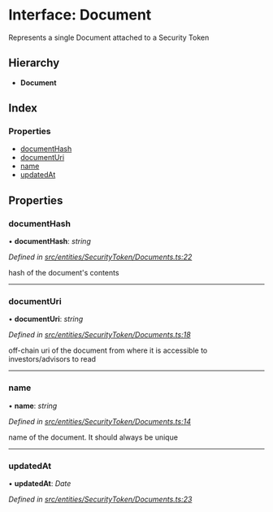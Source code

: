 # Interface: Document

Represents a single Document attached to a Security Token

## Hierarchy

- **Document**

## Index

### Properties

- [documentHash](_entities_securitytoken_documents_.document.md#documenthash)
- [documentUri](_entities_securitytoken_documents_.document.md#documenturi)
- [name](_entities_securitytoken_documents_.document.md#name)
- [updatedAt](_entities_securitytoken_documents_.document.md#updatedat)

## Properties

### documentHash

• **documentHash**: _string_

_Defined in [src/entities/SecurityToken/Documents.ts:22](https://github.com/PolymathNetwork/polymath-sdk/blob/c47ae7a/src/entities/SecurityToken/Documents.ts#L22)_

hash of the document's contents

---

### documentUri

• **documentUri**: _string_

_Defined in [src/entities/SecurityToken/Documents.ts:18](https://github.com/PolymathNetwork/polymath-sdk/blob/c47ae7a/src/entities/SecurityToken/Documents.ts#L18)_

off-chain uri of the document from where it is accessible to investors/advisors to read

---

### name

• **name**: _string_

_Defined in [src/entities/SecurityToken/Documents.ts:14](https://github.com/PolymathNetwork/polymath-sdk/blob/c47ae7a/src/entities/SecurityToken/Documents.ts#L14)_

name of the document. It should always be unique

---

### updatedAt

• **updatedAt**: _Date_

_Defined in [src/entities/SecurityToken/Documents.ts:23](https://github.com/PolymathNetwork/polymath-sdk/blob/c47ae7a/src/entities/SecurityToken/Documents.ts#L23)_
